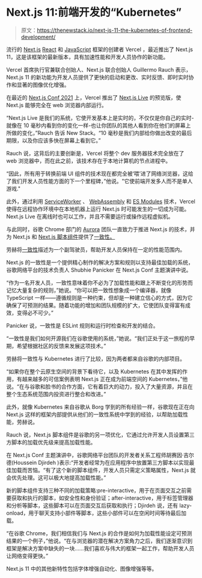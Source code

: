 # Next.js 11:前端开发的“Kubernetes”

> 原文：<https://thenewstack.io/next-js-11-the-kubernetes-of-frontend-development/>

流行的 [Next.js](https://nextjs.org/) [React](https://reactjs.org/) 和 [JavaScript](https://en.wikipedia.org/wiki/JavaScript) 框架的创建者 Vercel ，最近推出了 Next.js 11，这是该框架的最新版本，具有加速性能和开发人员协作的新功能。

Vercel 首席执行官兼联合创始人、Next.js 联合创始人 Guillermo Rauch 表示，Next.js 11 的新功能为开发人员提供了更快的启动和更改、实时反馈、即时实时协作和显著的图像优化增强。

在最近的 [Next.js Conf 2021](https://nextjs.org/conf#room-bu2pg) 上，Vercel 推出了 [Next.js Live](https://nextjs.org/live) 的预览版，使 Next.js 能够完全在 web 浏览器内部运行。

“Next.js Live 是我们的系统，它使开发基本上是实时的，不仅仅是你自己的实时-就像在 10 毫秒内看到你的变化一样-也让你团队的其他人看到你在他们的屏幕上所做的变化，”Rauch 告诉 New Stack。“10 毫秒是我们内部给你做出改变的最后期限，以及你应该多快在屏幕上看到它。”

Rauch 说，这背后的主要创新是，Vercel 将整个 dev 服务器技术完全放在了 web 浏览器中，而在此之前，该技术存在于本地计算机的节点进程中。

“因此，所有用于转换前端 UI 组件的技术现在都完全被‘喂’进了网络浏览器，这给了我们开发人员性能方面的下一个里程碑，”他说。"它使前端开发多人而不是单人游戏."

此外，通过利用 [ServiceWorker](https://developer.mozilla.org/en-US/docs/Web/API/ServiceWorker) 、 [WebAssembly](https://webassembly.org/) 和 [ES Modules](https://hacks.mozilla.org/2018/03/es-modules-a-cartoon-deep-dive/) 技术，Vercel 使得在远程协作环境中在本地机器上运行 Next.js 时可能发生的一切成为可能。Next.js Live 在离线时也可以工作，并且不需要运行或操作远程虚拟机。

与此同时，谷歌 Chrome 部门的 [Aurora](https://web.dev/introducing-aurora/) 团队一直致力于推进 Next.js 的技术，并为 Next.js 和 [Next.js 脚本组件](https://nextjs.org/docs/basic-features/script)提供了[一致性。](https://nextjs.org/blog/next-11)

劳赫将[一致性](https://web.dev/conformance/)描述为一个副驾驶员，帮助开发人员保持在一定的性能范围内。

Next.js 的一致性是一个提供精心制作的解决方案和规则以支持最佳加载的系统，谷歌网络平台的技术负责人 Shubhie Panicker 在 Next.js Conf 主题演讲中说。

“作为一名开发人员，一致性意味着你不必为了加载性能和跟上不断变化的形势而记忆大量复杂的规则，”她说。“你可以把一致性想象成一个编译器，就像 TypeScript 一样——遵循规则是一种约束，但却是一种建立信心的方式，因为它确保了可预测的结果。随着功能的增加和团队规模的扩大，它使团队变得富有成效，变得必不可少。”

Panicker 说，一致性是 ESLint 规则和运行时检查和开发的结合。

“一致性是我们如何开源我们在谷歌使用的系统，”她说。“我们正处于这一旅程的早期，希望根据社区的反馈来发展这项技术。”

劳赫将一致性与 Kubernetes 进行了比较，因为两者都来自谷歌的内部项目。

“如果你在整个云原生空间的背景下看待它，以及 Kubernetes 在其中发挥的作用，有越来越多的可信案例表明 Next.js 正在成为前端空间的 Kubernetes，”他说。“在与谷歌和脸书的合作方面，它有着巨大的动力，投入了大量资源，并且在整个生态系统范围内投资进行整合和改进。”

此外，就像 Kubernetes 来自谷歌从 Borg 学到的所有经验一样，谷歌现在正在向 Next.js 这样的框架内部提供从他们的一致性系统中学到的经验，以帮助加载性能，劳赫说。

Rauch 说，Next.js 脚本组件是谷歌的另一项优化，它通过允许开发人员设置第三方脚本的加载优先级来提高加载性能。

在 Next.js Conf 主题演讲中，谷歌网络平台团队的开发者关系工程师胡赛因·吉尔德(Houssein Djirdeh )表示:“开发者经常为在应用程序中放置第三方脚本以实现最佳加载而苦恼。“有了这个新的脚本组件，开发人员只需定义策略属性，Next.js 就会优先处理。这可以极大地提高加载性能。”

新的脚本组件支持三种不同的加载策略:pre-interactive，用于在页面交互之前需要获取和执行的脚本，如安全性和身份验证；after-interactive，用于标签管理器和分析等脚本，这些脚本可以在页面交互后获取和执行；Djirdeh 说，还有 lazy-onload，用于聊天支持小部件等脚本，这些小部件可以在空闲时间等待最后加载。

“在谷歌 Chrome，我们相信我们与 Next.js 的合作是如何为加载性能设定可预测结果的一个例子，”他说。“在与浏览器的潜在解决方案角力之后，我们逐渐意识到框架是解决方案中缺失的一块……我们喜欢与伟大的框架一起工作，帮助开发人员让网络变得更快。”

Next.js 11 中的其他新特性包括字体增强自动化、图像增强等等。

<svg xmlns:xlink="http://www.w3.org/1999/xlink" viewBox="0 0 68 31" version="1.1"><title>Group</title> <desc>Created with Sketch.</desc></svg>